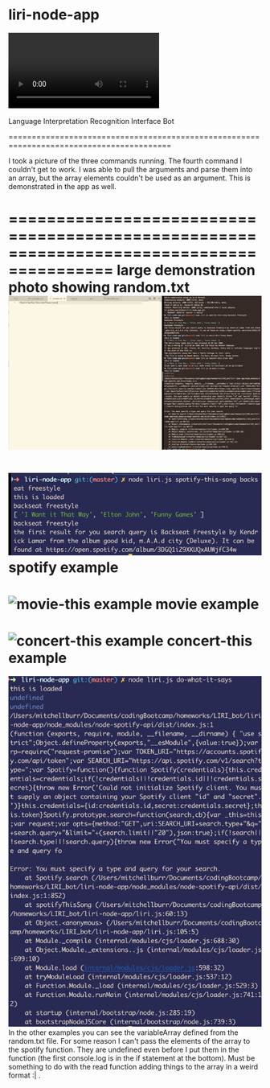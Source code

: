 # liri-node-app
![](liriDemonstration.webm)

Language
Interpretation
Recognition
Interface
Bot 

=========================================================================================

I took a picture of the three commands running. The fourth command I couldn't get to work. I was able to pull the arguments and parse them into an array, but the array elements couldn't be used as an argument. This is demonstrated in the app as well. 

=========================================================================================
large demonstration photo showing random.txt
![overall demonstration](liriDemonstrationPhoto.png)
=========================================================================================
![spotify-this-song example](liriDemonstration/52590425_1003897299806539_5400510178846048256_n.png)
spotify example
=========================================================================================
![movie-this example](liri-node-app/liriDemonstration/52595944_334732230471631_2957853194031464448_n.png)
movie example
=========================================================================================
![concert-this example](liri-node-app/liriDemonstration/52813738_246506562967392_7685506778309591040_n.png)
concert-this example
=========================================================================================
![do-what-it-says error](liriDemonstration/do-what-it-saysError.png)
In the other examples you can see the variableArray defined from the random.txt file. For some reason I can't pass the elements of the array to the spotify function. They are undefined even before I put them in the function (the first console.log is in the if statement at the bottom). Must be something to do with the read function adding things to the array in a weird format :| .
